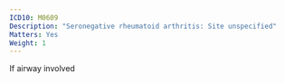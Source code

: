 ```yaml
---
ICD10: M0609
Description: "Seronegative rheumatoid arthritis: Site unspecified"
Matters: Yes
Weight: 1
---
```

If airway involved
